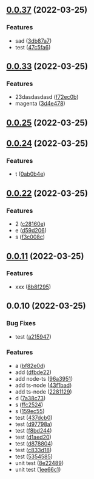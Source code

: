 ## [0.0.37](https://github.com/lio-mengxiang/mx-deisgn-release/compare/v0.0.33...v0.0.37) (2022-03-25)


### Features

* sad ([3db87a7](https://github.com/lio-mengxiang/mx-deisgn-release/commit/3db87a77eff1978fad317756d74c0d6581b68dc7))
* test ([47c5fa6](https://github.com/lio-mengxiang/mx-deisgn-release/commit/47c5fa6e5b384650295f6dd9fa3304d888c58a86))



## [0.0.33](https://github.com/lio-mengxiang/mx-deisgn-release/compare/v0.0.25...v0.0.33) (2022-03-25)


### Features

* 23dasdasdasd ([f72ec0b](https://github.com/lio-mengxiang/mx-deisgn-release/commit/f72ec0b68afa546a667014b6bb5068d16a2abdfe))
* magenta ([3d4e478](https://github.com/lio-mengxiang/mx-deisgn-release/commit/3d4e4786f5b3c583638a2fbfe2dadfbc9d2757c3))



## [0.0.25](https://github.com/lio-mengxiang/mx-deisgn-release/compare/v0.0.24...v0.0.25) (2022-03-25)



## [0.0.24](https://github.com/lio-mengxiang/mx-deisgn-release/compare/v0.0.22...v0.0.24) (2022-03-25)


### Features

* t ([0ab0b4e](https://github.com/lio-mengxiang/mx-deisgn-release/commit/0ab0b4e9b7da3d3f155f58647e8916dc181822b6))



## [0.0.22](https://github.com/lio-mengxiang/mx-deisgn-release/compare/v0.0.11...v0.0.22) (2022-03-25)


### Features

* 2 ([c28160e](https://github.com/lio-mengxiang/mx-deisgn-release/commit/c28160e5df559b0a443f15f2bfb9e50d2a42f961))
* e ([d59d206](https://github.com/lio-mengxiang/mx-deisgn-release/commit/d59d2067c5380e081d3e1d9270ac65fa6097dec2))
* s ([f3c008c](https://github.com/lio-mengxiang/mx-deisgn-release/commit/f3c008cc6dcfbfe9163583aca7f742f15caa2d4e))



## [0.0.11](https://github.com/lio-mengxiang/mx-deisgn-release/compare/v0.0.10...v0.0.11) (2022-03-25)


### Features

* xxx ([8b8f295](https://github.com/lio-mengxiang/mx-deisgn-release/commit/8b8f295b97c100726b649d49083181204d0a55a8))



## 0.0.10 (2022-03-25)


### Bug Fixes

* test ([a215947](https://github.com/lio-mengxiang/mx-deisgn-release/commit/a2159474d0f92ad19d1b72546431b81203e7c02e))


### Features

* a ([bf82e0d](https://github.com/lio-mengxiang/mx-deisgn-release/commit/bf82e0dee2a1ee1b4b2eb8a93e156302fa5d93e5))
* add ([dfbde22](https://github.com/lio-mengxiang/mx-deisgn-release/commit/dfbde22b3c3a8f257921a4e2105bcc782f4be92c))
* add node-ts ([96a3951](https://github.com/lio-mengxiang/mx-deisgn-release/commit/96a395101fd3142de694291be3cf195531c78b6e))
* add ts-node ([43f1bad](https://github.com/lio-mengxiang/mx-deisgn-release/commit/43f1bad7a1be2caa08166ca63b84e7f215d5629a))
* add ts-node ([2281129](https://github.com/lio-mengxiang/mx-deisgn-release/commit/2281129d118a3572152b72328cb5129c4759ac50))
* d ([7a38c73](https://github.com/lio-mengxiang/mx-deisgn-release/commit/7a38c7320c3300ea7f98aed3017e511f08543992))
* s ([ffc2524](https://github.com/lio-mengxiang/mx-deisgn-release/commit/ffc2524836d2b118ad287d8532924e637b406737))
* s ([159ec55](https://github.com/lio-mengxiang/mx-deisgn-release/commit/159ec55c3a7cf84e3b03f0452b8027b26ccfb87d))
* test ([437dcb0](https://github.com/lio-mengxiang/mx-deisgn-release/commit/437dcb0347336cb8178f5aa58d06020321c26f7a))
* test ([d97798a](https://github.com/lio-mengxiang/mx-deisgn-release/commit/d97798a99eae7f9426a0bd44976fd22398cba285))
* test ([f8bd244](https://github.com/lio-mengxiang/mx-deisgn-release/commit/f8bd244a36d6d861597e6afac4937e95e3b50e52))
* test ([d1aed20](https://github.com/lio-mengxiang/mx-deisgn-release/commit/d1aed2069519e2482854a2a90c4717713bbd2ca6))
* test ([d878804](https://github.com/lio-mengxiang/mx-deisgn-release/commit/d878804a40502c48f2935e6d8c178874de50e816))
* test ([c833d18](https://github.com/lio-mengxiang/mx-deisgn-release/commit/c833d18a700dc8172456f1cee2250a0a4ebbb715))
* test ([5354585](https://github.com/lio-mengxiang/mx-deisgn-release/commit/535458597da76850819035161b1ac2c99c48552b))
* unit test ([8e22489](https://github.com/lio-mengxiang/mx-deisgn-release/commit/8e22489416388c70ed1c89596415a3205a4c32c6))
* unit test ([1ee66c1](https://github.com/lio-mengxiang/mx-deisgn-release/commit/1ee66c1afa0ae6e4b4f7ec2bd018647baec0b925))



